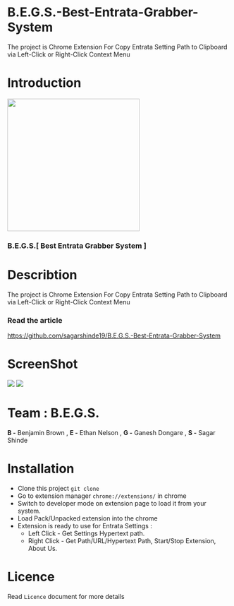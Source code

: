 # B.E.G.S.-Best-Entrata-Grabber-System
The project is Chrome Extension For Copy Entrata Setting Path to Clipboard via Left-Click or Right-Click Context Menu

# Introduction

<img src="https://medialibrarycf.entrata.com/10975/MLv3/2023/02/16/025025/63edfc61c86be969.png" style='width:300px'>

### B.E.G.S.[ Best Entrata Grabber System ]

# Describtion
 
The project is Chrome Extension For Copy Entrata Setting Path to Clipboard via Left-Click or Right-Click Context Menu

### Read the article
https://github.com/sagarshinde19/B.E.G.S.-Best-Entrata-Grabber-System

# ScreenShot

<img src="https://medialibrarycf.entrata.com/10975/MLv3/2023/02/16/073913/63ee40116d8fe474.png">
<img src="https://medialibrarycf.entrata.com/10975/MLv3/2023/02/16/074703/63ee41e70129d898.gif">

# Team : B.E.G.S.
 **B -** Benjamin Brown ,
 **E -** Ethan Nelson ,
 **G -** Ganesh Dongare ,
 **S -** Sagar Shinde 
 
# Installation

- Clone this project `git clone`
- Go to extension manager `chrome://extensions/` in chrome
- Switch to developer mode on extension page to load it from your system.
- Load Pack/Unpacked extension into the chrome
- Extension is ready to use for Entrata Settings :
	- Left Click - Get Settings Hypertext path.
	- Right Click - Get Path/URL/Hypertext Path, Start/Stop Extension, About Us.

# Licence

Read `Licence` document for more details

